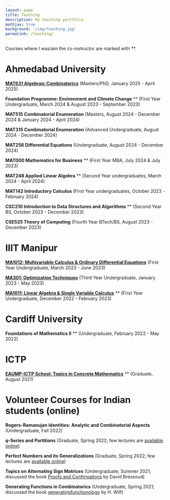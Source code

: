 ```yaml
---
layout: page
title: Teaching
description: My teaching portfolio.
mathjax: true
background: '/img/teaching.jpg'
permalink: /teaching/
---
```


Courses where I was/am the co-instructor are marked with **.

# Ahmedabad University

**[MAT631 Algebraic Combinatorics](/teaching/AhdUni/MAT631/)** (Masters/PhD, January 2025 - April 2025)

**Foundation Programme: Environment and Climate Change** ** (First Year Undergraduate, March 2024 & August 2023 - September 2023)

**MAT515 Combinatorial Enumeration** (Masters, August 2024 - December 2024 & January 2024 - April 2024)

**MAT315 Combinatorial Enumeration** (Advanced Undergraduate, August 2024 - December 2024)

**MAT256 Differential Equations** (Undergraduate, August 2024 - December 2024)

**MAT000 Mathematics for Business** ** (First Year MBA, July 2024 & July 2023)

**MAT248 Applied Linear Algebra** ** (Second Year undergraduates, March 2024 - April 2024)

**MAT142 Introductory Calculus** (First Year undergraduates, October 2023 - February 2024)

**CSC210 Introduction to Data Structures and Algorithms** ** (Second Year BS, October 2023 - December 2023)

**CSE525 Theory of Computing** (Fourth Year BTech/BS, August 2023 - December 2023)

# IIIT Manipur

**[MA1012: Multivariable Calculus & Ordinary Differential Equations](/teaching/IIIT/ma1012)** (First Year Undergraduate, March 2023 - June 2023)

**[MA301: Optimization Techniques](/teaching/IIIT/ma301)** (Third Year Undergraduate, January 2023 - May 2023)

**[MA1011: Linear Algebra & Single Variable Calculus](/teaching/IIIT/ma1011)** ** (First Year Undergraduate, December 2022 - February 2023)

# Cardiff University

**Foundations of Mathematics II** ** (Undergraduate, February 2022 - May 2022)

# ICTP

**[EAUMP-ICTP School: Topics in Concrete Mathematics](https://indico.ictp.it/event/9669/other-view?view=ictptimetable)** ** (Graduate, August 2021)

# Volunteer Courses for Indian students (online)

**Rogers-Ramanujan Identities: Analytic and Combinatorial Aspects** (Undergraduate, Fall 2022)

**$q$-Series and Partitions** (Graduate, Spring 2022; few lectures are [available online](https://tinyurl.com/q-series-partitions))

**Perfect Numbers and its Generalizations** (Graduate, Spring 2022; few lectures are [available online](https://tinyurl.com/perfect-numbers))

**Topics on Alternating Sign Matrices** (Undergraduate, Summer 2021; discussed the book [Proofs and Confirmations](https://www.cambridge.org/core/books/proofs-and-confirmations/5D2040AF535073D4EA79FD5B56587858) by David Bressoud)

**Generating Functions in Combinatorics** (Undergraduate, Spring 2021; discussed the book [generatingfunctionology](https://www2.math.upenn.edu/~wilf/DownldGF.html) by H. Wilf)
